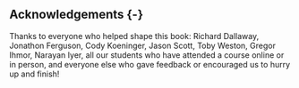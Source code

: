## Acknowledgements {-}

Thanks to everyone who helped shape this book:
Richard Dallaway,
Jonathon Ferguson,
Cody Koeninger,
Jason Scott,
Toby Weston,
Gregor Ihmor,
Narayan Iyer,
all our students who have attended a course online or in person,
and everyone else who gave feedback
or encouraged us to hurry up and finish!
